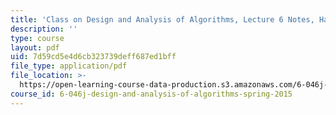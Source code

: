 ```yaml
---
title: 'Class on Design and Analysis of Algorithms, Lecture 6 Notes, Handwritten'
description: ''
type: course
layout: pdf
uid: 7d59cd5e4d6cb323739deff687ed1bff
file_type: application/pdf
file_location: >-
  https://open-learning-course-data-production.s3.amazonaws.com/6-046j-design-and-analysis-of-algorithms-spring-2015/7d59cd5e4d6cb323739deff687ed1bff_MIT6_046JS15_writtenlec6.pdf
course_id: 6-046j-design-and-analysis-of-algorithms-spring-2015
---
```

